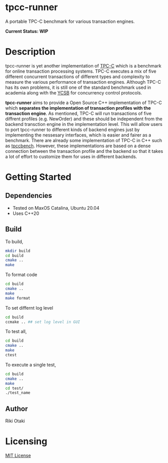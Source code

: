 # tpcc-runner

A portable TPC-C benchmark for various transaction engines. 

__Current Status: WIP__

# Description

tpcc-runner is yet another implementation of [TPC-C](http://www.tpc.org/tpcc/) which is a benchmark for online transaction processing systems.
TPC-C executes a mix of five different concurrent transactions of different types and complexity to measure the various performance of transaction engines.
Although TPC-C has its own problems, it is still one of the standard benchmark used in academia along with the [YCSB](https://github.com/brianfrankcooper/YCSB) for concurrency control protocols.

__tpcc-runner__ aims to provide a Open Source C++ implementation of TPC-C which __separates the implementation of transaction profiles with the transaction engine__.
As mentioned, TPC-C will run transactions of five diffrent profiles (e.g. NewOrder) and these should be independent from the backend transction engine in the implementation level.
This will allow users to port tpcc-runner to different kinds of backend engines just by implementing the nessesary interfaces, which is easier and fairer as a benchmark.
There are already some implementation of TPC-C in C++ such as [tpccbench](https://github.com/evanj/tpccbench). 
However, these implementations are based on a dense connection between the transaction profile and the backend so that it takes a lot of effort to customize them for uses in different backends.

# Getting Started

## Dependencies
- Tested on MaxOS Catalina, Ubuntu 20.04
- Uses C++20

## Build
To build, 

```sh
mkdir build
cd build
cmake ..
make
```

To format code
```sh
cd build
cmake ..
make
make format
```

To set differnt log level
```sh
cd build
ccmake .. ## set log level in GUI
```

To test all, 

```sh
cd build
cmake ..
make
ctest
```

To execute a single test, 

```sh
cd build
cmake ..
make
cd test/
./test_name
```

## Author

Riki Otaki

# Licensing

[MIT License](https://github.com/wattlebirdaz/tpcc-runner/blob/master/LICENSE)